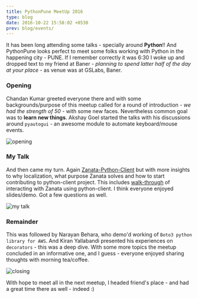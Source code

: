 ```yaml
---
title: PythonPune MeetUp 2016
type: blog
date: 2016-10-22 15:58:02 +0530
prev: blog/events/
---
```


It has been long attending some talks - specially around **Python**!! And PythonPune looks perfect to meet some folks working with Python in the happening city - PUNE. If I remember correctly it was 6:30 I woke up and dropped text to my friend at Baner - *planning to spend latter half of the day at your place* - as venue was at GSLabs, Baner.

### Opening

Chandan Kumar greeted everyone there and with some backgrounds/purpose of this meetup called for a round of introduction - *we had the strength of 50* - with some new faces. Nevertheless common goal was to **learn new things**. Akshay Goel started the talks with his discussions around `pyautogui` - an awesome module to automate keyboard/mouse events.

<!--more-->

![opening](https://raw.githubusercontent.com/sundeep-co-in/sundeep-co-in.github.io/source/source/images/pypune2016/pypune_oct16_1.jpg)



### My Talk

And then came my turn. Again [Zanata-Python-Client](https://speakerdeck.com/sundeep/zanata-python-client) but with more insights to why localization, what purpose Zanata solves and how to start contributing to python-client project. This includes [walk-through](https://youtu.be/LpyDF6u6DN8) of interacting with Zanata using python-client. I think everyone enjoyed slides/demo. Got a few questions as well.

![my talk](https://raw.githubusercontent.com/sundeep-co-in/sundeep-co-in.github.io/source/source/images/pypune2016/pypune_oct16_2.jpg)


### Remainder

This was followed by Narayan Behara, who demo'd working of `Boto3 python library for AWS`. And Kiran Yallabandi presented his experiences on `decorators` - this was a deep dive. With some more topics the meetup concluded in an informative one, and I guess - everyone enjoyed sharing thoughts with morning tea/coffee.

![closing](https://raw.githubusercontent.com/sundeep-co-in/sundeep-co-in.github.io/source/source/images/pypune2016/pypune_oct16_3.jpg)

With hope to meet all in the next meetup, I headed friend's place - and had a great time there as well - indeed :)
